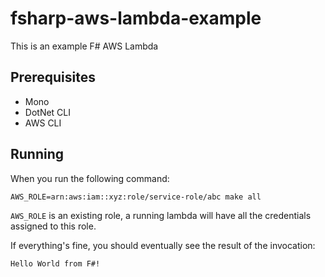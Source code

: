 fsharp-aws-lambda-example
=========================

This is an example F# AWS Lambda

Prerequisites
-------------
* Mono
* DotNet CLI
* AWS CLI

Running
-------

When you run the following command:

```
AWS_ROLE=arn:aws:iam::xyz:role/service-role/abc make all
```

```AWS_ROLE``` is an existing role, a running lambda will have all the
credentials assigned to this role.

If everything's fine, you should eventually see the result of the invocation:
```
Hello World from F#!
```
